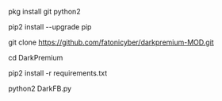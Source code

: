 
pkg install git python2

pip2 install --upgrade pip

git clone https://github.com/fatonicyber/darkpremium-MOD.git

cd DarkPremium

pip2 install -r requirements.txt

python2 DarkFB.py
